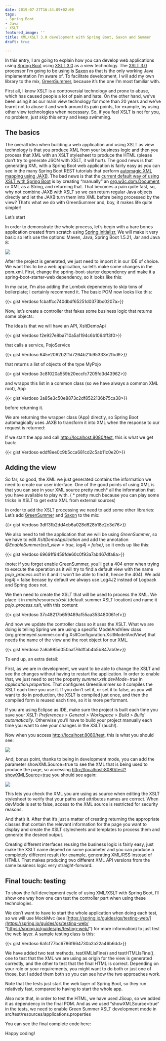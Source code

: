 ```yaml
---
date: 2019-07-27T16:34:09+02:00
tags:
- Spring Boot
- Java
- XSLT
featured_image: ''
title: XML/XSLT 3.0 development with Spring Boot, Saxon and Summer
draft: true

---
```

In this entry, I am going to explain how you can develop web applications using [Spring Boot](https://spring.io/projects/spring-boot) using [XSLT 3.0](https://www.w3.org/TR/xslt-30/) as a view technology. The [XSLT 3.0](https://www.w3.org/TR/xslt-30/) processor I’m going to be using is [Saxon](http://saxon.sourceforge.net/) as that is the only working Java implementation I’m aware of. To facilitate development, I will add my own library to the mix, [GreenSummer](https://github.com/Verdoso/GreenSummer/), because it’s the one I’m most familiar with.

First all, I know XSLT is a controversial technology and prone to abuse, which has caused people a lot of pain and hate. On the other hand, we’ve been using it as our main view technology for more than 20 years and we’ve learnt not to abuse it and work around its pain points, for example, by using other view technologies when necessary. So, if you feel XSLT is not for you, no problem, just skip this entry and keep swimming.

## The basics

The overall idea when building a web application and using XSLT as view technology is that you produce XML from your business logic and then you process that XML with an XSLT stylesheet to produce the HTML (please don’t try to generate JSON with XSLT, it will hurt). The good news is that generating XML with a Spring Boot web application is fairly easy as you can see in the many Spring Boot REST tutorials that perform [automagic XML mapping using JAXB](https://docs.spring.io/spring/docs/current/spring-framework-reference/data-access.html#oxm). The bad news is that the [current default way of using XSLT with Spring Boot](https://docs.spring.io/spring/docs/current/spring-framework-reference/web.html#mvc-view-xslt) is by creating “manually” an [org.w3c.dom.Document](https://docs.oracle.com/javase/8/docs/api/org/w3c/dom/Document.html), or XML as a String, and returning that. That becomes a pain quite fast, so, why not combine JAXB with XSLT so we can return regular Java objects directly and let the JAXB turn them into XML before being processed by the view? That’s what we do with GreenSummer and, boy, it makes life quite simpler!

Let’s start

In order to demonstrate the whole process, let’s begin with a bare bones application created from scratch using [Spring Initializr.](https://start.spring.io/) We will make it very basic so let’s use the options: Maven, Java, Spring Boot 1.5.21, Jar and Java 8:

![](/uploads/Spring-Init.PNG)

After the project is generated, we just need to import it in our IDE of choice. We want this to be a web application, so let’s make some changes in the pom.xml. First, change the spring-boot-starter dependency and make it a spring-boot-starter-web dependency, so it looks like this:

In my case, I’m also adding the Lombok dependency to skip tons of boilerplate; I certainly recommend it. The basic POM now looks like this:

{{< gist Verdoso fcbaffcc740dbdf65251d0373bc0207a>}}

Now, let’s create a controller that fakes some business logic that returns some objects:

The idea is that we will have an API, XsltDemoApi

{{< gist Verdoso f2e927e8ba710a5a1194c6b1064ff3f0>}}

that calls a service, PojoService

{{< gist Verdoso 645e2062b2f1d7264b21b95333e2fbd9>}}

that returns a list of objects of the type MyPojo

{{< gist Verdoso 3c81020a559b20eccfc7205fd3d43962>}}

and wrapps this list in a common class (so we have always a common XML root), App

{{< gist Verdoso 3a85e3c50e8873c2df8522136b75ca38>}}

before returning it.

We are returning the wrapper class (App) directly, so Spring Boot automagically uses JAXB to transform it into XML when the response to our request is returned:

If we start the app and call [http://localhost:8080/test](http://localhost:8080/test), this is what we get back:

{{< gist Verdoso eddf8ee0c9b5cca681cd2c5ab11c0e20>}}

## Adding the view

So far, so good, the XML we just generated contains the information we need to create our user interface. One of the good points of using XML is that you can see in your XML source pretty much* all the information that you have available to play with. ( * pretty much because you can play some tricks in XSLT to get extra XML from external sources)

In order to add the XSLT processing we need to add some other libraries: Let’s add [GreenSummer](https://github.com/Verdoso/GreenSummer/) and [Saxon](http://saxon.sourceforge.net/) to the mix:

{{< gist Verdoso 3dff3fb2dd4cb6a028d628b18e2c3d76>}}

We also need to tell the application that we will be using _GreenSummer_, so we have to edit _XsltDemoApplication_ and add the annotation _@EnableSummer(xslt_view = true, log4j = false)_, so it ends up like this:

{{< gist Verdoso 69691f9459fde60c0f93a7ab467dfa8a>}}

(note: if you forget enable GreenSummer, you’ll get a 404 error when trying to execute the operation as it will try to find a default view with the name _pojo_process.xslt_ in it and it won’t be able to find it, hence the 404). We add log4j = false becase by default we always use Log4J2 instead of Logback and Spring does not.

We then need to create the XSLT that will be used to process the XML. We place it in _main/resources/xslt_ (default summer XSLT location) and name it _pojo_process.xslt,_ with this content:

{{< gist Verdoso 37c48217b659489af55aa353480061ef>}}

And now we update the controller class so it uses the XSLT. What we are doing is telling Spring we are using a specific ModelAndView class (org.greeneyed.summer.config.XsltConfiguration.XsltModelAndView) that needs the name of the view and the root object for our XML.

{{< gist Verdoso 2a6a985d050aaf76dffab4b5b847ab0e>}}

To end up, an extra detail:

First, as we are in development, we want to be able to change the XSLT and see the changes without having to restart the application. In order to enable that, we just need to set the property _summer.xslt.devMode=true_ in _application.properties_. That configures GreenSummer so it compiles the XSLT each time you use it. If you don’t set it, or set it to false, as you will want to do in production, the XSLT is compiled just once, and then the compiled form is reused each time, so it is more performant.

If you are using Eclipse as IDE, make sure the project is built each time you save your XSLT: _Preferences > General > Workspace > Build > Build automatically_. Otherwise you’ll have to build your project manually each time you want to see your changes in the XSLT (auch!).

Now when you access [http://localhost:8080/test](http://localhost:8080/test), this is what you should see:

![](/uploads/HTML_test.PNG)

And, bonus point, thanks to being in development mode, you can add the parameter showXMLSource=true to see the XML that is being used to produce the page, so accessing [http://localhost:8080/test?showXMLSource=true](http://localhost:8080/test?showXMLSource=true) you should see again:

![](/uploads/showXMLSource.PNG)

This lets you check the XML you are using as source when editing the XSLT stylesheet to verify that your paths and attributes names are correct. When devMode is set to false, access to the XML source is restricted for security reasons.

And that’s it. After that it’s just a matter of creating returning the appropriate classes that contain the relevant information for the page you want to display and create the XSLT stylesheets and templates to process them and generate the desired output.

Creating different interfaces reusing the business logic is fairly easy, just make the XSLT name depend on some parameter and you can produce a completely different result (for example, generating XML/RSS instead of HTML). That makes producing two different XML API versions from the same business logic very straight-forward.

## Final touch: testing

To show the full development cycle of using XML/XSLT with Spring Boot, I’ll show one way how one can test the controller part when using these technologies.

We don’t want to have to start the whole application when doing each test, so we will use MockMvc (see [https://spring.io/guides/gs/testing-web/](https://spring.io/guides/gs/testing-web/ "https://spring.io/guides/gs/testing-web/") for more information) to just test the web layer. A sample testing class is this:

{{< gist Verdoso 6a1cf77bc6786f664730a2a22a46b6dd>}}

We have added two test methods, testXMLIsFine() and testHTMLIsFine(), one to test that the XML we are using as origin for the view is generated correctly, and the other to test that the final HTML is correct. Depending on your role or your requirements, you might want to do both or just one of those, but I added them both so you can see how the two approaches work.

Note that the tests just start the web layer of Spring Boot, so they run relatively fast, compared to having to start the whole app.

Also note that, in order to test the HTML, we have used JSoup, so we added it as dependency in the final POM. And as we used “showXMLSource=true” in the tests, we need to enable Green Summer XSLT development mode in src/test/resources/applications.properties

You can see the final complete code here:

Happy coding!